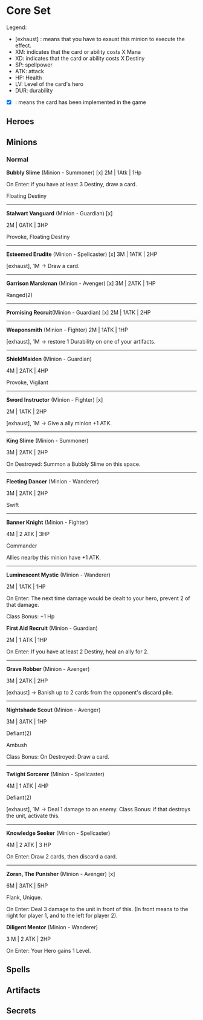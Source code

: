 # Core Set

Legend:
- [exhaust] : means that you have to exaust this minion to execute the effect.
- XM: indicates that the card or ability costs X Mana
- XD: indicates that the card or ability costs X Destiny
- SP: spellpower
- ATK: attack
- HP: Health
- LV: Level of the card's hero
- DUR: durability
- [x] : means the card has been implemented in the game

## Heroes

## Minions

### Normal

**Bubbly Slime** (Minion - Summoner) [x]
2M | 1Atk | 1Hp

On Enter: if you have at least 3 Destiny, draw a card.

Floating Destiny

---

**Stalwart Vanguard** (Minion - Guardian) [x]

2M | 0ATK | 3HP

Provoke, Floating Destiny

---

**Esteemed Erudite** (Minion - Spellcaster) [x]
3M | 1ATK | 2HP

[exhaust], 1M -> Draw a card.

---

**Garrison Marskman** (Minion - Avenger) [x]
3M | 2ATK | 1HP

Ranged(2)

---

**Promising Recruit**(Minion - Guardian) [x]
2M | 1ATK | 2HP

---

**Weaponsmith** (Minion - Fighter)
2M | 1ATK | 1HP

[exhaust], 1M -> restore 1 Durability on one of your artifacts.

--- 

**ShieldMaiden** (Minion - Guardian)

4M | 2ATK | 4HP

Provoke, Vigilant

---

**Sword Instructor** (Minion - Fighter) [x]

2M | 1ATK | 2HP

[exhaust], 1M -> Give a ally minion +1 ATK.

---

**King Slime** (Minion - Summoner)

3M | 2ATK | 2HP

On Destroyed: Summon a Bubbly Slime on this space.

---

**Fleeting Dancer** (Minion - Wanderer)

3M | 2ATK | 2HP

Swift

---

**Banner Knight** (Minion - Fighter)

4M | 2 ATK | 3HP

Commander

Allies nearby this minion have +1 ATK.

---

**Luminescent Mystic** (Minion - Wanderer)

2M | 1ATK | 1HP

On Enter: The next time damage would be dealt to your hero, prevent 2 of that damage.

Class Bonus: +1 Hp

**First Aid Recruit** (Minion - Guardian)

2M | 1 ATK | 1HP

On Enter: If you have at least 2 Destiny, heal an ally for 2.

---

**Grave Robber** (Minion - Avenger)

3M | 2ATK | 2HP

[exhaust] -> Banish up to 2 cards from the opponent's discard pile.

---

**Nightshade Scout** (Minion - Avenger)

3M | 3ATK | 1HP

Defiant(2)

Ambush

Class Bonus: On Destroyed: Draw a card.

---

**Twiight Sorcerer** (Minion - Spellcaster)

4M | 1 ATK | 4HP

Defiant(2)

[exhaust], 1M -> Deal 1 damage to an enemy. Class Bonus: if that destroys the unit, activate this.

---

**Knowledge Seeker** (Minion - Spellcaster)

4M | 2 ATK | 3 HP

On Enter: Draw 2 cards, then discard a card.

---

**Zoran, The Punisher** (Minion - Avenger) [x]

6M | 3ATK | 5HP

Flank, Unique.

On Enter: Deal 3 damage to the unit in front of this. (In front means to the right for player 1, and to the left for player 2).

**Diligent Mentor** (Minion - Wanderer)

3 M | 2 ATK | 2HP

On Enter: Your Hero gains 1 Level.


## Spells

## Artifacts

## Secrets
